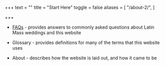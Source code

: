 +++
text = ""
title = "Start Here"
toggle = false
aliases = [
    "/about-2/",
]

+++

* [FAQs](https://www.latinmasswedding.com/FAQs) - provides answers to commonly asked questions about Latin Mass weddings and this website

* Glossary - provides definitions for many of the terms that this website uses

* About - describes how the website is laid out, and how it came to be
